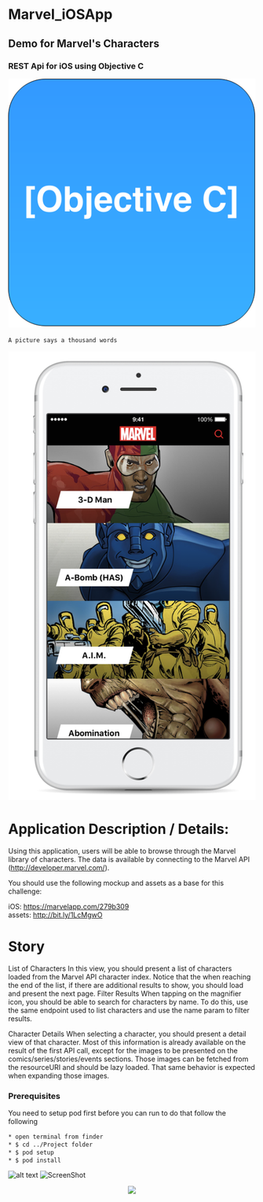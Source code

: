 # Marvel_iOSApp
## Demo for Marvel's Characters ##
### REST Api for iOS using Objective C ###


![Alt text](https://github.com/amrangry/Marvel_iOSApp/blob/master/Objective-c-logo.png?raw=true "Objective C")


```ruby
A picture says a thousand words
```

![Alt text](https://github.com/amrangry/Marvel_iOSApp/blob/master/logo.png?raw=true "sample")


# Application Description / Details:

Using this application, users will be able to browse through the Marvel
library of characters. 
The data is available by connecting to the Marvel API
(http://developer.marvel.com/).


You should use the following mockup and assets as a base for this challenge:

iOS:
https://marvelapp.com/279b309  
assets: http://bit.ly/1LcMgwO


# Story
List of Characters
In this view, you should present a list of characters loaded from the Marvel
API character index. Notice that the when reaching the end of the list, if there
are additional results to show, you should load and present the next page.
Filter Results
When tapping on the magnifier icon, you should be able to search for
characters by name. To do this, use the same endpoint used to list characters
and use the name param to filter results.

Character Details
When selecting a character, you should present a detail view of that
character. Most of this information is already available on the result of the
first API call, except for the images to be presented on the
comics/series/stories/events sections. Those images can be fetched from the
resourceURI and should be lazy loaded. That same behavior is expected
when expanding those images.

### Prerequisites
You need to setup pod first before you can run to do that follow the following 

```
* open terminal from finder
* $ cd ../Project folder 
* $ pod setup
* $ pod install

```

![alt text](https://ibb.co/bCPB4k)
![ScreenShot](https://ibb.co/bCPB4k)
<p align="center">
<img style="-webkit-user-select: none;" src="https://ibb.co/bCPB4k">
</p>


